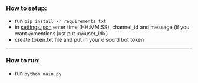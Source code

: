<h3 align="left">How to setup:</h3>

- run `pip install -r requirements.txt`
- in [settings.json](settings.json) enter time (HH:MM:SS), channel_id and message (if you want @mentions just put <@user_id>)
- create token.txt file and put in your discord bot token

---

<h3 align="left">How to run:</h3>

- run `python main.py`

